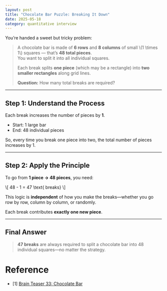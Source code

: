 ```yaml
---
layout: post
title: "Chocolate Bar Puzzle: Breaking It Down"
date: 2025-05-18
category: quantitative interview
---
```


You’re handed a sweet but tricky problem:

> A chocolate bar is made of **6 rows** and **8 columns** of small \\(1 \times 1\\) squares — that’s **48 total pieces**.  
> You want to split it into all individual squares.
>
> Each break splits **one piece** (which may be a rectangle) into **two smaller rectangles** along grid lines.
>
> **Question:** How many total breaks are required?

---

## Step 1: Understand the Process

Each break increases the number of pieces by **1**.

- Start: 1 large bar
- End: 48 individual pieces

So, every time you break one piece into two, the total number of pieces increases by 1.

---

## Step 2: Apply the Principle

To go from **1 piece → 48 pieces**, you need:

\\[
48 - 1 = 47 \text{ breaks}
\\]

This logic is **independent** of how you make the breaks—whether you go row by row, column by column, or randomly.

Each break contributes **exactly one new piece**.

---

## Final Answer

> **47 breaks** are always required to split a chocolate bar into 48 individual squares—no matter the strategy.

# Reference

* [1] [Brain Teaser 33: Chocolate Bar](https://medium.com/@shelvia1039/brain-teaser-32-chocolate-bar-79853194b0e4)